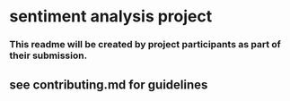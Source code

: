 # sentiment analysis project
### This readme will be created by project participants as part of their submission.

## see contributing.md for guidelines
